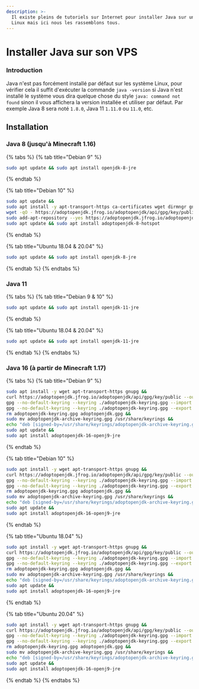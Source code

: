 ```yaml
---
description: >-
  Il existe pleins de tutoriels sur Internet pour installer Java sur un système
  Linux mais ici nous les rassemblons tous.
---
```


# Installer Java sur son VPS

### Introduction

Java n'est pas forcément installé par défaut sur les système Linux, pour vérifier cela il suffit d'exécuter la commande `java -version` si Java n'est installé le système vous dira quelque chose du style `java: command not found` sinon il vous affichera la version installée et utiliser par défaut. Par exemple Java 8 sera noté `1.8.0`, Java 11 `1.11.0` ou `11.0`, etc.

## Installation

### Java 8 \(jusqu'à Minecraft 1.16\)

{% tabs %}
{% tab title="Debian 9" %}
```bash
sudo apt update && sudo apt install openjdk-8-jre
```
{% endtab %}

{% tab title="Debian 10" %}
```bash
sudo apt update &&
sudo apt install -y apt-transport-https ca-certificates wget dirmngr gnupg software-properties-common &&
wget -qO - https://adoptopenjdk.jfrog.io/adoptopenjdk/api/gpg/key/public | sudo apt-key add - &&
sudo add-apt-repository --yes https://adoptopenjdk.jfrog.io/adoptopenjdk/deb/ &&
sudo apt update && sudo apt install adoptopenjdk-8-hotspot
```
{% endtab %}

{% tab title="Ubuntu 18.04 & 20.04" %}
```bash
sudo apt update && sudo apt install openjdk-8-jre
```
{% endtab %}
{% endtabs %}

### Java 11

{% tabs %}
{% tab title="Debian 9 & 10" %}
```bash
sudo apt update && sudo apt install openjdk-11-jre
```
{% endtab %}

{% tab title="Ubuntu 18.04 & 20.04" %}
```bash
sudo apt update && sudo apt install openjdk-11-jre
```
{% endtab %}
{% endtabs %}

### Java 16 \(à partir de Minecraft 1.17\)

{% tabs %}
{% tab title="Debian 9" %}
```bash
sudo apt install -y wget apt-transport-https gnupg && 
curl https://adoptopenjdk.jfrog.io/adoptopenjdk/api/gpg/key/public --output adoptopenjdk.gpg &&
gpg --no-default-keyring --keyring ./adoptopenjdk-keyring.gpg --import adoptopenjdk.gpg &&
gpg --no-default-keyring --keyring ./adoptopenjdk-keyring.gpg --export --output adoptopenjdk-archive-keyring.gpg && 
rm adoptopenjdk-keyring.gpg adoptopenjdk.gpg &&
sudo mv adoptopenjdk-archive-keyring.gpg /usr/share/keyrings &&
echo "deb [signed-by=/usr/share/keyrings/adoptopenjdk-archive-keyring.gpg] https://adoptopenjdk.jfrog.io/adoptopenjdk/deb stretch main" | sudo tee /etc/apt/sources.list.d/adoptopenjdk.list &&
sudo apt update &&
sudo apt install adoptopenjdk-16-openj9-jre
```
{% endtab %}

{% tab title="Debian 10" %}
```bash
sudo apt install -y wget apt-transport-https gnupg && 
curl https://adoptopenjdk.jfrog.io/adoptopenjdk/api/gpg/key/public --output adoptopenjdk.gpg &&
gpg --no-default-keyring --keyring ./adoptopenjdk-keyring.gpg --import adoptopenjdk.gpg &&
gpg --no-default-keyring --keyring ./adoptopenjdk-keyring.gpg --export --output adoptopenjdk-archive-keyring.gpg && 
rm adoptopenjdk-keyring.gpg adoptopenjdk.gpg &&
sudo mv adoptopenjdk-archive-keyring.gpg /usr/share/keyrings &&
echo "deb [signed-by=/usr/share/keyrings/adoptopenjdk-archive-keyring.gpg] https://adoptopenjdk.jfrog.io/adoptopenjdk/deb buster main" | sudo tee /etc/apt/sources.list.d/adoptopenjdk.list &&
sudo apt update &&
sudo apt install adoptopenjdk-16-openj9-jre
```
{% endtab %}

{% tab title="Ubuntu 18.04" %}
```bash
sudo apt install -y wget apt-transport-https gnupg && 
curl https://adoptopenjdk.jfrog.io/adoptopenjdk/api/gpg/key/public --output adoptopenjdk.gpg &&
gpg --no-default-keyring --keyring ./adoptopenjdk-keyring.gpg --import adoptopenjdk.gpg &&
gpg --no-default-keyring --keyring ./adoptopenjdk-keyring.gpg --export --output adoptopenjdk-archive-keyring.gpg && 
rm adoptopenjdk-keyring.gpg adoptopenjdk.gpg &&
sudo mv adoptopenjdk-archive-keyring.gpg /usr/share/keyrings &&
echo "deb [signed-by=/usr/share/keyrings/adoptopenjdk-archive-keyring.gpg] https://adoptopenjdk.jfrog.io/adoptopenjdk/deb bionic main" | sudo tee /etc/apt/sources.list.d/adoptopenjdk.list &&
sudo apt update &&
sudo apt install adoptopenjdk-16-openj9-jre
```
{% endtab %}

{% tab title="Ubuntu 20.04" %}
```bash
sudo apt install -y wget apt-transport-https gnupg && 
curl https://adoptopenjdk.jfrog.io/adoptopenjdk/api/gpg/key/public --output adoptopenjdk.gpg &&
gpg --no-default-keyring --keyring ./adoptopenjdk-keyring.gpg --import adoptopenjdk.gpg &&
gpg --no-default-keyring --keyring ./adoptopenjdk-keyring.gpg --export --output adoptopenjdk-archive-keyring.gpg && 
rm adoptopenjdk-keyring.gpg adoptopenjdk.gpg &&
sudo mv adoptopenjdk-archive-keyring.gpg /usr/share/keyrings &&
echo "deb [signed-by=/usr/share/keyrings/adoptopenjdk-archive-keyring.gpg] https://adoptopenjdk.jfrog.io/adoptopenjdk/deb focal main" | sudo tee /etc/apt/sources.list.d/adoptopenjdk.list &&
sudo apt update &&
sudo apt install adoptopenjdk-16-openj9-jre
```
{% endtab %}
{% endtabs %}

